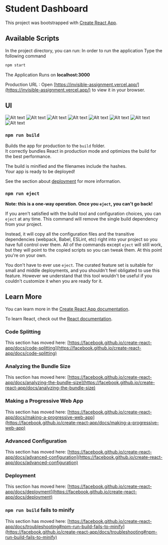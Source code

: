 # Student Dashboard

This project was bootstrapped with [Create React App](https://github.com/facebook/create-react-app).

## Available Scripts

In the project directory, you can run:
In order to run the application Type the following command

```bash
npm start
```
The Application Runs on **localhost:3000**

Production URL :
Open [https://invisible-assignment.vercel.app/](https://invisible-assignment.vercel.app/) to view it in your browser.

## UI
<img src="https://github.com/SreevarshanM/invisible-assignment/blob/main/Invis-screenshot/Screenshot%20(137).png" alt="Alt text" title="Dasboard page-1">
<img src="https://github.com/SreevarshanM/invisible-assignment/blob/main/Invis-screenshot/Screenshot%20(138).png" alt="Alt text" title="Login page-1">
<img src="https://github.com/SreevarshanM/invisible-assignment/blob/main/Invis-screenshot/Screenshot%20(139).png" alt="Alt text" title="Signup page-1">
<img src="https://github.com/SreevarshanM/invisible-assignment/blob/main/Invis-screenshot/Screenshot%20(140).png" alt="Alt text" title="signup page-2">
<img src="https://github.com/SreevarshanM/invisible-assignment/blob/main/Invis-screenshot/Screenshot%20(141).png" alt="Alt text" title="Dasboard page-1">
<img src="https://github.com/SreevarshanM/invisible-assignment/blob/main/Invis-screenshot/Screenshot%20(142).png" alt="Alt text" title="Dasboard page-2">
<img src="https://github.com/SreevarshanM/invisible-assignment/blob/main/Invis-screenshot/Screenshot%20(143).png" alt="Alt text" title="Dasboard page-3">
<img src="https://github.com/SreevarshanM/invisible-assignment/blob/main/Invis-screenshot/Screenshot%20(144).png" alt="Alt text" title="Dasboard page-4">


### `npm run build`

Builds the app for production to the `build` folder.\
It correctly bundles React in production mode and optimizes the build for the best performance.

The build is minified and the filenames include the hashes.\
Your app is ready to be deployed!

See the section about [deployment](https://facebook.github.io/create-react-app/docs/deployment) for more information.

### `npm run eject`

**Note: this is a one-way operation. Once you `eject`, you can't go back!**

If you aren't satisfied with the build tool and configuration choices, you can `eject` at any time. This command will remove the single build dependency from your project.

Instead, it will copy all the configuration files and the transitive dependencies (webpack, Babel, ESLint, etc) right into your project so you have full control over them. All of the commands except `eject` will still work, but they will point to the copied scripts so you can tweak them. At this point you're on your own.

You don't have to ever use `eject`. The curated feature set is suitable for small and middle deployments, and you shouldn't feel obligated to use this feature. However we understand that this tool wouldn't be useful if you couldn't customize it when you are ready for it.

## Learn More

You can learn more in the [Create React App documentation](https://facebook.github.io/create-react-app/docs/getting-started).

To learn React, check out the [React documentation](https://reactjs.org/).

### Code Splitting

This section has moved here: [https://facebook.github.io/create-react-app/docs/code-splitting](https://facebook.github.io/create-react-app/docs/code-splitting)

### Analyzing the Bundle Size

This section has moved here: [https://facebook.github.io/create-react-app/docs/analyzing-the-bundle-size](https://facebook.github.io/create-react-app/docs/analyzing-the-bundle-size)

### Making a Progressive Web App

This section has moved here: [https://facebook.github.io/create-react-app/docs/making-a-progressive-web-app](https://facebook.github.io/create-react-app/docs/making-a-progressive-web-app)

### Advanced Configuration

This section has moved here: [https://facebook.github.io/create-react-app/docs/advanced-configuration](https://facebook.github.io/create-react-app/docs/advanced-configuration)

### Deployment

This section has moved here: [https://facebook.github.io/create-react-app/docs/deployment](https://facebook.github.io/create-react-app/docs/deployment)

### `npm run build` fails to minify

This section has moved here: [https://facebook.github.io/create-react-app/docs/troubleshooting#npm-run-build-fails-to-minify](https://facebook.github.io/create-react-app/docs/troubleshooting#npm-run-build-fails-to-minify)
